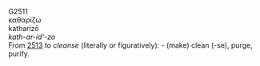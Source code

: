 <body>
  <p>G2511<br>  καθαρίζω  <br> katharizō  <br><i>kath-ar-id‘-zo </i><br>From <a href="g2513.htm">2513</a>  to <i>cleanse</i> (literally or figuratively): - (make) clean (-se), purge, purify.<br></p>
 </body>